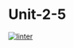 # Unit-2-5 
[![linter](https://github.com/A-Land/Unit-2-5/workflows/linter/badge.svg)](https://github.com/marketplace/actions/super-linter)
